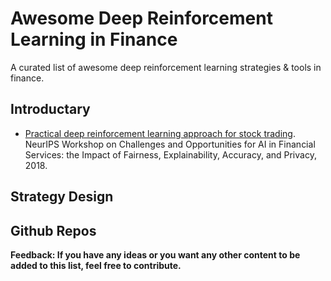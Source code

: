 # Awesome Deep Reinforcement Learning in Finance
  A curated list of awesome deep reinforcement learning strategies & tools in finance.

## Introductary
+ [Practical deep reinforcement learning approach for stock trading](https://arxiv.org/abs/1811.07522). NeurIPS Workshop on Challenges and Opportunities for AI in Financial Services: the Impact of Fairness, Explainability, Accuracy, and Privacy, 2018.


## Strategy Design

## Github Repos



**Feedback: If you have any ideas or you want any other content to be added to this list, feel free to contribute.**


